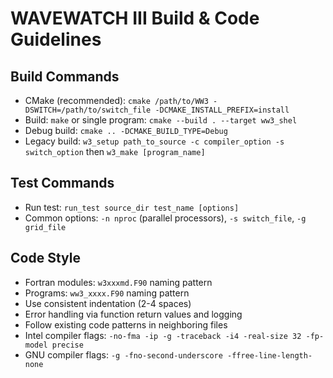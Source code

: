 # WAVEWATCH III Build & Code Guidelines

## Build Commands
- CMake (recommended): `cmake /path/to/WW3 -DSWITCH=/path/to/switch_file -DCMAKE_INSTALL_PREFIX=install`
- Build: `make` or single program: `cmake --build . --target ww3_shel`
- Debug build: `cmake .. -DCMAKE_BUILD_TYPE=Debug`
- Legacy build: `w3_setup path_to_source -c compiler_option -s switch_option` then `w3_make [program_name]`

## Test Commands
- Run test: `run_test source_dir test_name [options]`
- Common options: `-n nproc` (parallel processors), `-s switch_file`, `-g grid_file`

## Code Style
- Fortran modules: `w3xxxmd.F90` naming pattern
- Programs: `ww3_xxxx.F90` naming pattern
- Use consistent indentation (2-4 spaces)
- Error handling via function return values and logging
- Follow existing code patterns in neighboring files
- Intel compiler flags: `-no-fma -ip -g -traceback -i4 -real-size 32 -fp-model precise`
- GNU compiler flags: `-g -fno-second-underscore -ffree-line-length-none`